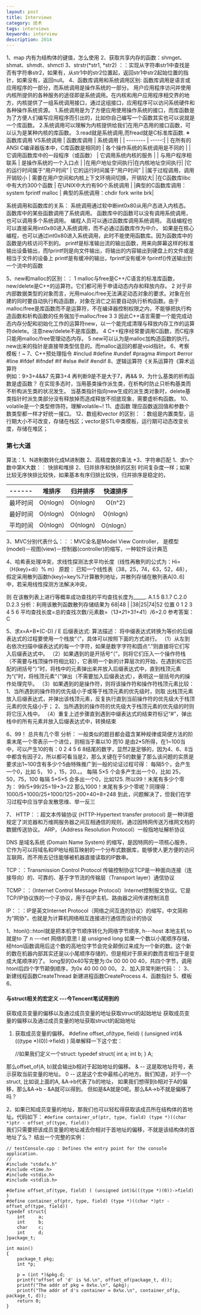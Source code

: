 ```yaml
---
layout: post
title: Interviews
category: 技术
tags: interviews
keywords: interview
description: 2014
---
```


1、map 内有为结构体的键值，怎么使用
2、获取共享内存的函数：shmget、shmat、shmdt、shmctl
3、strstr(*str1, *str2)      ：：实现从字符串str1中查找是否有字符串str2，如果有，从str1中的str2位置起，返回str1中str2起始位置的指针，如果没有，返回null。
4、函数库调用和系统调用区别:
函数库调用是语言或应用程序的一部分，而系统调用是操作系统的一部分。
用户应用程序访问并使用内核所提供的各种服务的途径即是系统调用。在内核和用户应用程序相交界的地方，内核提供了一组系统调用接口，通过这组接口，应用程序可以访问系统硬件和各种操作系统资源。 
1.系统调用是为了方便应用使用操作系统的接口，而库函数是为了方便人们编写应用程序而引出的，比如你自己编写一个函数其实也可以说就是一个库函数。
2.系统调用可以理解为内核提供给我们在用户态用的接口函数，可以认为是某种内核的库函数。
3.read就是系统调用,而fread就是C标准库函数.
※函数库调用 VS系统调用
| 函数库调用        | 系统调用 |
| --------  |  -----:|
| 在所有的ANSI C编译器版本中，C库函数是相同的     | 各个操作系统的系统调用是不同的 |
| 它调用函数库中的一段程序（或函数）	        |   它调用系统内核的服务   |
| 与用户程序相联系        |    是操作系统的一个入口点    |
|在用户地址空间执行|在内核地址空间执行|
|它的运行时间属于“用户时间”	| 它的运行时间属于“用户时间”	|
|属于过程调用，调用开销较小	   |   需要在用户空间和内核上下文环境间切换，开销较大|
|在C函数库libc中有大约300个函数	  |  在UNIX中大约有90个系统调用  |
|典型的C函数库调用：system fprintf malloc  | 典型的系统调用：chdir fork write brk|

系统调用和函数库的关系：
系统调用通过软中断int0x80从用户态进入内核态。
函数库中的某些函数调用了系统调用。
函数库中的函数可以没有调用系统调用，也可以调用多个系统调用。
编程人员可以通过函数库调用系统调用。
高级编程也可以直接采用int0x80进入系统调用，而不必通过函数库作为中介。
如果是在核心编程，也可以通过int0x80进入系统调用，此时不能使用函数库。因为函数库中的函数是内核访问不到的。
printf是标准输出流的输出函数，用来向屏幕这样的标准输出设备输出，而fprintf则是向文件输出，将输出的内容输出到硬盘上的文件或是相当于文件的设备上
printf是有缓冲的输出，fprintf没有缓冲
fprintf()传送输出到一个流中的函数

5、new和malloc的区别：：
1 malloc与free是C++/C语言的标准库函数，new/delete是C++的运算符。它们都可用于申请动态内存和释放内存。
2 对于非内部数据类型的对象而言，光用maloc/free无法满足动态对象的要求。对象在创建的同时要自动执行构造函数，对象在消亡之前要自动执行析构函数。由于malloc/free是库函数而不是运算符，不在编译器控制权限之内，不能够把执行构造函数和析构函数的任务强加于malloc/free 3 3 因此C++语言需要一个能完成动态内存分配和初始化工作的运算符new，以一个能完成清理与释放内存工作的运算符delete。注意new/delete不是库函数。
4 C++程序经常要调用C函数，而C程序只能用malloc/free管理动态内存。
5 new可以认为是malloc加构造函数的执行。new出来的指针是直接带类型信息的。而malloc返回的都是void指针。
6、考察 模板！~
7、C++预处理指令
    #includ
    #define
    #undef
    #pragma
    #import
    #error
    #line
    #ifdef
    #ifndef
    #if
    #else
    #elif
    #endif
8、逻辑运算符《关系运算符《算术运算符  
例如：9>3+4&&7
先算3+4  再判断9是不是大于7，再&&
9、为什么基类的析构函数是虚函数？
在实现多态时，当用基类操作派生类，在析构时防止只析构基类而不析构派生类的状况发生。
当基类指针指向new生成的派生类对象时，delete基类指针时派生类部分没有释放掉而造成释放不彻底现象，需要虚析构函数。
10、volatile是一个类型修饰符。理解volatile~!
11、虚函数 理应函数返回值和参数个数类型都一样才好统一接口。
12、数组和vector 的区别：
：数组是内置类型，运行期大小不可改变，存储在栈区；vector是STL中类模板，运行期可动态改变长度，存储在堆区；

### 第七大道

算法：1、N进制数转化成M进制数
     2、高精度数的乘法
     *3、字符串匹配
      1、求n个数中第K大数：：     快排和堆排
      2、归并排序和快排的区别
时间复杂度一样；如果比较无序快排比较快，如果基本有序归排比较快，归并排序是稳定的，

|------  |  堆排序     |    归并排序  |  快速排序  |
|:------ | :--------:  | :------:  | :----:      |
|最坏时间|  O(nlogn)   |  O(nlogn) |   O(n^2)    |
|最好时间|  O(nlogn)   |   O(nlogn) |  O(nlogn)  |
|平均时间|  O(nlogn)   |    O(nlogn) | O(nlogn） |

3、MVC分别代表什么：：：MVC全名是Model  View  Controller，
是模型(model)－视图(view)－控制器(controller)的缩写，一种软件设计典范

4、哈希表处理冲突，求线性探测法求平均长度（线性再散列的公式为：Hi=（H(key)+di）% m）
原题：     已知一个线性表（38，25，74，63，52，48），假定采用散列函数h(key)=key%7计算散列地址，并散列存储在散列表A[0..6]中，若采用线性探测方法解决冲突，

 则 在该散列表上进行等概率成功查找的平均查找长度为_____.
 A.1.5 B.1.7 C.2.0 D.2.3
 分析：利用该散列函数散列存储结果为
 68|48 | |38|25|74|52
 位置 0 1 2 3 4 5 6
 平均查找长度=总的查找次数/元素数=（1*3+2*1+3*1+4*1）/6=2.0
 参考答案：C

5、求x=A+B*(C-D) / E 后缀表达式:
算法描述： 
    将中缀表达式转换为等价的后缀表达式的过程要使用一个栈放“（”，具体可以按照下面的方式进行。 
    （1）从左到右依次扫描中缀表达式的每一个字符，如果是数字字符和圆点“.”则直接将它们写入后缀表达式中。 
    （2）如果遇到的是开括号“（”，则将它们压入一个操作符栈（不需要与栈顶操作符相比较），它表明一个新的计算层次的开始，在遇到和它匹配的闭括号“）”时，将栈中的元素弹出来并放入后缀表达式中，直到栈顶元素为“(”时，将栈顶元素“（”弹出（不需要加入后缀表达式），表明这一层括号内的操作处理完毕。
    （3）如果遇到的是操作符，则将该操作符和操作符栈顶元素比较： 
        1、当所遇到的操作符的优先级小于或等于栈顶元素的优先级时，则取 出栈顶元素放入后缀表达式，并弹出该栈顶元素，反复执行直到当前操作符的优先级大于栈顶元素的优先级小于；
        2、当所遇到的操作符的优先级大于栈顶元素的优先级的时则将它压入栈中。 
    （4）重复上述步骤直到遇到中缀表达式的结束符标记“#”，弹出栈中的所有元素并放入后缀表达式中，转换结束


6、99！ 总共有几个零
   分析：
        一般类似的题目都会蕴含某种规律或简便方法的阶乘末尾一个零表示一个进位，则相当于乘以10
而10 是由2*5所得，在1~100当中，可以产生10的有：0 2 4 5 6 8结尾的数字，显然2是足够的，因为4、6、8当中都含有因子2，所以都可看当是2，那么关键在于5的数量了那么该问题的实质是要求出1~100含有多少个5由特殊推广到一般的论证过程可得：
        每隔5个，会产生一个0，比如 5， 10 ，15，20.。。 
        每隔 5×5 个会多产生出一个0，比如 25，50，75，100 
        每隔 5×5×5 会多出一个0，比如125.
        所以99！末尾有多少个零为：
         99/5+99/25=19+3=22
        那么1000！末尾有多少个零呢？同理得：
       1000/5+1000/25+1000/125=200+40+8=248
到此，问题解决了，但我们在学习过程中应当学会发散思维、举一反三

7、 HTTP：：超文本传输协议 (HTTP-Hypertext transfer protocol) 是一种详细规定了浏览器和万维网服务器之间互相通信的规则，通过因特网传送万维网文档的数据传送协议。
ARP，（Address Resolution Protocol）一般指地址解析协议

DNS 是域名系统 (Domain Name System) 的缩写，是因特网的一项核心服务，它作为可以将域名和IP地址相互映射的一个分布式数据库，能够使人更方便的访问互联网，而不用去记住能够被机器直接读取的IP数串。

TCP：：Transmission Control Protocol 传输控制协议TCP是一种面向连接（连接导向）的、可靠的、基于字节流的传输层（Transport layer）通信协议

TCMP：：（Internet Control Message Protocol）Internet控制报文协议。它是TCP/IP协议族的一个子协议，用于在IP主机、路由器之间传递控制消息

IP：：：IP是英文Internet Protocol（网络之间互连的协议）的缩写，中文简称为“网协”，也就是为计算机网络相互连接进行通信而设计的协议

1、htonl()::htonl就是把本机字节顺序转化为网络字节顺序,
h---host 本地主机
to  就是to 了
n  ---net 网络的意思
l 是 unsigned long
如果一个数以小尾顺序存储，经htonl函数调用后这个数的高地位字节会完全颠倒过来成为一个新的数。这个新的数在机器内部其实还是以小尾顺序存储的，但是相对于原来的数而言相当于是变成大尾顺序的了。
long型的0x40写完整为:0x 00 00 00 40，共四个字节，调用htonl后四个字节颠倒顺序，为0x 40 00 00 00。
2、加入异常判断代码：：
3、新建线程函数CreateThread
新建进程函数CreateProcess
4、函数指针
5、模板
6、


#### 与struct相关的宏定义 ---今Tencent笔试用到的
获取成员变量的偏移以及通过成员变量的地址获取struct的起始地址
获取成员变量的偏移以及通过成员变量的地址获取struct的起始地址
1. 获取成员变量的偏移。
 #define offset_of(type, field) ( (unsigned int)&(((type *)(0))->field) ) 
简单解释一下这个宏：

    //如果我们定义一个struct:
    typedef struct{
      int a;
      int b;
    } A;

那么offset_of(A, b)就会输出b相对于起始地址的偏移。
& -- 这是取地址符号，表示获取当前变量的地址。
0 -- 这是这个宏中最核心的地方。我们知道，对于一个struct, 比如说上面的A,  &A->b代表了b的地址， 如果我们想得到b相对于A的偏移，那么&A->b - &A就可以得到。
但如是&A就是0呢。那么&A->b不就是偏移了吗？

2、如果已知成员变量的地址，那我们也可以轻松得获取该成员所在结构体的首地址。代码如下：
`#define container_of(ptr, type, field) (type *)((char *)ptr - offset_of(type, field))`  
我们只需要把该成员变量的地址减去你相对于首地址的偏移，不就是该结构体的首地址了么？
结出一个完整的实例：
```
// testConsole.cpp : Defines the entry point for the console application.  
//  
#include "stdafx.h"  
#include <time.h>  
#include <stdio.h>  
#include <stdlib.h>  
  
#define offset_of(type, field) ( (unsigned int)&(((type *)(0))->field) )  
#define container_of(ptr, type, field) (type *)((char *)ptr - offset_of(type, field)) 
typedef struct{  
    int     a;  
    int     b;  
    char    c;  
    int     d;  
}package_t;  
  
int main()  
{  
    package_t pkg;  
    int *p;  
  
    p = (int *)&pkg.d;  
    printf("offset of 'd' is %d.\n", offset_of(package_t, d));  
    printf("The addr of pkg = 0x%x.\n", &pkg);  
    printf("The addr of d's container = 0x%x.\n", container_of(p, package_t, d));  
    return 0;  
}  
```


